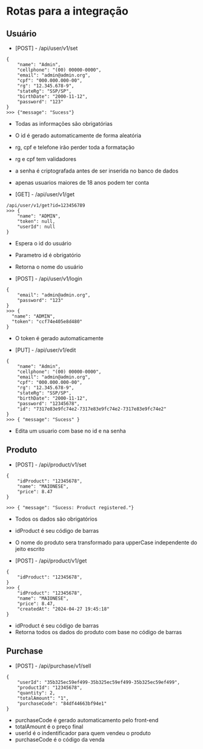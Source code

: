 # Rotas para a integração

## Usuário
- [POST] - /api/user/v1/set
```
{
    "name": "Admin",
    "cellphone": "(00) 00000-0000",
    "email": "admin@admin.org",
    "cpf": "000.000.000-00",
    "rg": "12.345.678-9",
    "stateRg": "SSP/SP",
    "birthDate": "2000-11-12",
    "password": "123"
}
>>> {"message": "Sucess"}
```
- Todas as informações são obrigatórias
- O id é gerado automaticamente de forma aleatória
- rg, cpf e telefone irão perder toda a formatação
- rg e cpf tem validadores
- a senha é criptografada antes de ser inserida no banco de dados
- apenas usuarios maiores de 18 anos podem ter conta

- [GET] - /api/user/v1/get
```
/api/user/v1/get?id=123456789
>>> {
    "name": "ADMIN",
    "token": null,
    "userId": null
}
```
- Espera o id do usuário
- Parametro id é obrigatório
- Retorna o nome do usuário

- [POST] - /api/user/v1/login
```
{
    "email": "admin@admin.org",
    "password": "123"
}
>>> {
  "name": "ADMIN",
  "token": "ccf74e405e8d480"
}
```
- O token é gerado automaticamente

- [PUT] - /api/user/v1/edit
```
{
    "name": "Admin",
    "cellphone": "(00) 00000-0000",
    "email": "admin@admin.org",
    "cpf": "000.000.000-00",
    "rg": "12.345.678-9",
    "stateRg": "SSP/SP",
    "birthDate": "2000-11-12",
    "password": "12345678",
    "id": "7317e83e9fc74e2-7317e83e9fc74e2-7317e83e9fc74e2"
}
>>> { "message": "Sucess" }
```
- Edita um usuario com base no id e na senha

## Produto
- [POST] - /api/product/v1/set
```
{
    "idProduct": "12345678",
    "name": "MAIONESE",
    "price": 8.47
}

>>> { "message": "Sucess: Product registered."}
```
- Todos os dados são obrigatórios
- idProduct é seu código de barras
- O nome do produto sera transformado para upperCase independente do jeito escrito

- [POST] - /api/product/v1/get
```
{
    "idProduct": "12345678",
}
>>> {
    "idProduct": "12345678",
    "name": "MAIONESE",
    "price": 8.47,
    "createdAt": "2024-04-27 19:45:18"
}
```
- idProduct é seu código de barras
- Retorna todos os dados do produto com base no código de barras

## Purchase
- [POST] - /api/purchase/v1/sell
```
{
    "userId": "35b325ec59ef499-35b325ec59ef499-35b325ec59ef499",
    "productId": "12345678",
    "quantity": 2,
    "totalAmount": "1",
    "purchaseCode": "84df44663bf94e1"
}
```
- purchaseCode é gerado automaticamento pelo front-end
- totalAmount é o preço final
- userId é o indentificador para quem vendeu o produto
- purchaseCode é o código da venda